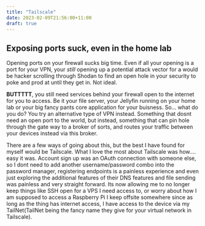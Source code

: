 ```yaml
---
title: "Tailscale"
date: 2023-02-09T21:56:00+11:00
draft: true
---
```


## Exposing ports suck, even in the home lab

Opening ports on your firewall sucks big time. Even if all your opening is a port for your VPN, your *still* opening up a potential attack vector for a would be hacker scrolling through Shodan to find an open hole in your security to poke and prod at until they get in. Not ideal.

**BUTTTTT**, you still need services behind your firewall open to the internet for you to access. Be it your file server, your Jellyfin running on your home lab or your big fancy pants core application for your buisness. So... what do you do? You try an alternative type of VPN instead. Something that dosnt need an open port to the world, but instead, something that can pin hole through the gate way to a broker of sorts, and routes your traffic between your devices instead via this broker.

There are a few ways of going about this, but the best I have found for myself would be Tailscale. What I love the most about Tailscale was how.... easy it was. Account sign up was an OAuth connection with someone else, so I dont need to add another username/password combo into the password manager, registering endpoints is a painless experience and even just exploring the additional features of their DNS features and file sending was painless and very straight forward. Its now allowing me to no longer keep things like SSH open for a VPS I need access to, or worry about how I am supposed to access a Raspberry Pi I keep offsite somewhere since as long as the thing has internet access, I have access to the device via my TailNet(TailNet being the fancy name they give for your virtual network in Tailscale).
